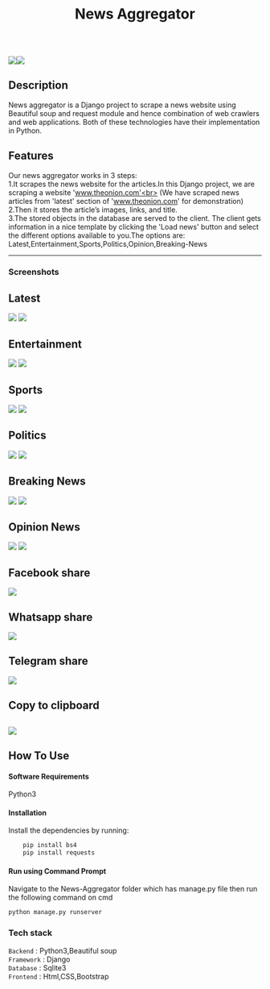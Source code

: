 </p>
<h1 align = 'center'>News Aggregator</h1>
<br>

<br>

[![](https://img.shields.io/badge/Made_with-Python3-blue?style=for-the-badge&logo=python)](https://www.python.org "Python3")[![](https://img.shields.io/badge/Made_with-Django-blue?style=for-the-badge&logo=django)](https://www.djangoproject.com/ "Django")

</p>

## Description

News aggregator is a Django project to scrape a news website using Beautiful soup and request module and hence combination of web crawlers and web applications.
Both of these technologies have their implementation in Python.

## Features

Our news aggregator works in 3 steps:<br>
1.It scrapes the news website for the articles.In this Django project, we are scraping a website 'www.theonion.com'<br>
(We have scraped news articles from 'latest' section of 'www.theonion.com' for demonstration)<br>
2.Then it stores the article’s images, links, and title.<br>
3.The stored objects in the database are served to the client. The client gets information in a nice template by clicking the 'Load news' button and select the different options available to you.The options are: Latest,Entertainment,Sports,Politics,Opinion,Breaking-News<br>

----------------------------------------------------------------------------------------
### Screenshots ###
## Latest
![](https://github.com/sam-boghara/News-Aggregator/blob/master/screenshots/latest_light_mode.PNG)
![](https://github.com/sam-boghara/News-Aggregator/blob/master/screenshots/latest_night_mode.PNG)
## Entertainment
![](https://github.com/sam-boghara/News-Aggregator/blob/master/screenshots/entertainment_light_mode.PNG)
![](https://github.com/sam-boghara/News-Aggregator/blob/master/screenshots/entertainment_night_mode.PNG)
## Sports
![](https://github.com/sam-boghara/News-Aggregator/blob/master/screenshots/sports_light_mode.PNG)
![](https://github.com/sam-boghara/News-Aggregator/blob/master/screenshots/sports_night_mode.PNG)
## Politics
![](https://github.com/sam-boghara/News-Aggregator/blob/master/screenshots/politics_light_mode.PNG)
![](https://github.com/sam-boghara/News-Aggregator/blob/master/screenshots/politics_night_mode.PNG)
## Breaking News
![](https://github.com/sam-boghara/News-Aggregator/blob/master/screenshots/breaking_light_mode.PNG)
![](https://github.com/sam-boghara/News-Aggregator/blob/master/screenshots/breaking_night_mode.PNG)
## Opinion News
![](https://github.com/sam-boghara/News-Aggregator/blob/master/screenshots/opinion_light_mode.PNG)
![](https://github.com/sam-boghara/News-Aggregator/blob/master/screenshots/opinion_night_mode.PNG)
## Facebook share
![](https://github.com/sam-boghara/News-Aggregator/blob/master/screenshots/facebook_share.PNG)
## Whatsapp share
![](https://github.com/sam-boghara/News-Aggregator/blob/master/screenshots/whatsapp_share.PNG)
## Telegram share
![](https://github.com/sam-boghara/News-Aggregator/blob/master/screenshots/telegram_share.PNG)
## Copy to clipboard
![](https://github.com/sam-boghara/News-Aggregator/blob/master/screenshots/copy_to_clipbaord.PNG)
---------------------------------------------------------------------------------------

## How To Use

#### Software Requirements

Python3

#### Installation

Install the dependencies by running:
```html  
    pip install bs4
    pip install requests
```

#### Run using Command Prompt

Navigate to the News-Aggregator folder which has manage.py file then run the following command on cmd

```html
python manage.py runserver
```

### Tech stack

`Backend` : Python3,Beautiful soup <br>
`Framework` : Django <br>
`Database` : Sqlite3 <br>
`Frontend` : Html,CSS,Bootstrap <br>
